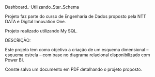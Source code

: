 Dashboard_-Utilizando_Star_Schema

Projeto faz parte do curso de Engenharia de Dados proposto pela NTT DATA e Digital Innovation One.

Projeto realizado utilizando My SQL.

DESCRIÇÃO:

Este projeto tem como objetivo a criação de um esquema dimensional – esquema estrela – com base no diagrama relacional disponibilizado com Power BI.

Conste salvo um documento em PDF detalhando o projeto proposto.
